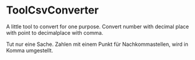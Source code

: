 # ToolCsvConverter
A little tool to convert for one purpose. Convert number with decimal place with point to decimalplace with comma.

Tut nur eine Sache. Zahlen mit einem Punkt für Nachkommastellen, wird in Komma umgestellt.
